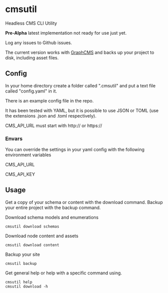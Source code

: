 # cmsutil

Headless CMS CLI Utility

**Pre-Alpha** latest implementation not ready for use just yet.

Log any issues to Github issues.

The current version works with [GraphCMS](https://graphcms.com/) and backs up your project to disk, including asset files.

## Config

In your home directory create a folder called ".cmsutil" and put a text file called "config.yaml" in it.

There is an example config file in the repo.  

It has been tested with YAML, but it is possible to use JSON or TOML (use the extensions .json and .toml respectively).

CMS_API_URL must start with http:// or https://

### Envars

You can override the settings in your yaml config with the following environment variables

CMS_API_URL

CMS_API_KEY

## Usage

Get a copy of your schema or content with the download command. Backup your entire project with the backup command.

Download schema models and enumerations

```shell-script
cmsutil download schemas
```

Download node content and assets

```shell-script
cmsutil download content
```

Backup your site

```shell-script
cmsutil backup
```

Get general help or help with a specific command using.

```shell-script
cmsutil help
cmsutil download -h
```

